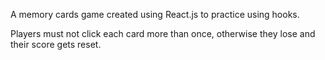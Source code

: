 A memory cards game created using React.js to practice using hooks. 

Players must not click each card more than once, otherwise they lose and their score gets reset. 